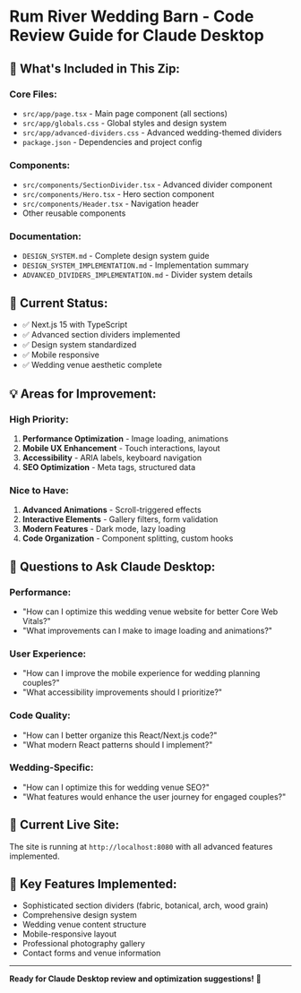 # Rum River Wedding Barn - Code Review Guide for Claude Desktop

## 📁 **What's Included in This Zip:**

### **Core Files:**
- `src/app/page.tsx` - Main page component (all sections)
- `src/app/globals.css` - Global styles and design system
- `src/app/advanced-dividers.css` - Advanced wedding-themed dividers
- `package.json` - Dependencies and project config

### **Components:**
- `src/components/SectionDivider.tsx` - Advanced divider component
- `src/components/Hero.tsx` - Hero section component
- `src/components/Header.tsx` - Navigation header
- Other reusable components

### **Documentation:**
- `DESIGN_SYSTEM.md` - Complete design system guide
- `DESIGN_SYSTEM_IMPLEMENTATION.md` - Implementation summary
- `ADVANCED_DIVIDERS_IMPLEMENTATION.md` - Divider system details

## 🎯 **Current Status:**
- ✅ Next.js 15 with TypeScript
- ✅ Advanced section dividers implemented
- ✅ Design system standardized
- ✅ Mobile responsive
- ✅ Wedding venue aesthetic complete

## 💡 **Areas for Improvement:**

### **High Priority:**
1. **Performance Optimization** - Image loading, animations
2. **Mobile UX Enhancement** - Touch interactions, layout
3. **Accessibility** - ARIA labels, keyboard navigation
4. **SEO Optimization** - Meta tags, structured data

### **Nice to Have:**
1. **Advanced Animations** - Scroll-triggered effects
2. **Interactive Elements** - Gallery filters, form validation
3. **Modern Features** - Dark mode, lazy loading
4. **Code Organization** - Component splitting, custom hooks

## 🚀 **Questions to Ask Claude Desktop:**

### **Performance:**
- "How can I optimize this wedding venue website for better Core Web Vitals?"
- "What improvements can I make to image loading and animations?"

### **User Experience:**
- "How can I improve the mobile experience for wedding planning couples?"
- "What accessibility improvements should I prioritize?"

### **Code Quality:**
- "How can I better organize this React/Next.js code?"
- "What modern React patterns should I implement?"

### **Wedding-Specific:**
- "How can I optimize this for wedding venue SEO?"
- "What features would enhance the user journey for engaged couples?"

## 📱 **Current Live Site:**
The site is running at `http://localhost:8080` with all advanced features implemented.

## 🎨 **Key Features Implemented:**
- Sophisticated section dividers (fabric, botanical, arch, wood grain)
- Comprehensive design system
- Wedding venue content structure
- Mobile-responsive layout
- Professional photography gallery
- Contact forms and venue information

---

**Ready for Claude Desktop review and optimization suggestions!** 🎉